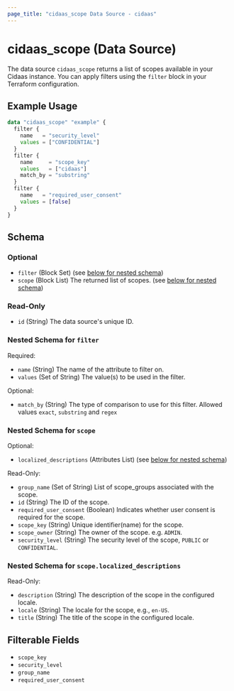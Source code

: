 ```yaml
---
page_title: "cidaas_scope Data Source - cidaas"
---
```


# cidaas_scope (Data Source)

The data source `cidaas_scope` returns a list of scopes available in your Cidaas instance.
You can apply filters using the `filter` block in your Terraform configuration.


## Example Usage

```terraform
data "cidaas_scope" "example" {
  filter {
    name   = "security_level"
    values = ["CONFIDENTIAL"]
  }
  filter {
    name     = "scope_key"
    values   = ["cidaas"]
    match_by = "substring"
  }
  filter {
    name   = "required_user_consent"
    values = [false]
  }
}
```


<!-- schema generated by tfplugindocs -->
## Schema

### Optional

- `filter` (Block Set) (see [below for nested schema](#nestedblock--filter))
- `scope` (Block List) The returned list of scopes. (see [below for nested schema](#nestedblock--scope))

### Read-Only

- `id` (String) The data source's unique ID.

<a id="nestedblock--filter"></a>
### Nested Schema for `filter`

Required:

- `name` (String) The name of the attribute to filter on.
- `values` (Set of String) The value(s) to be used in the filter.

Optional:

- `match_by` (String) The type of comparison to use for this filter. Allowed values `exact`, `substring` and `regex`


<a id="nestedblock--scope"></a>
### Nested Schema for `scope`

Optional:

- `localized_descriptions` (Attributes List) (see [below for nested schema](#nestedatt--scope--localized_descriptions))

Read-Only:

- `group_name` (Set of String) List of scope_groups associated with the scope.
- `id` (String) The ID of the scope.
- `required_user_consent` (Boolean) Indicates whether user consent is required for the scope.
- `scope_key` (String) Unique identifier(name) for the scope.
- `scope_owner` (String) The owner of the scope. e.g. `ADMIN`.
- `security_level` (String) The security level of the scope, `PUBLIC` or `CONFIDENTIAL`.

<a id="nestedatt--scope--localized_descriptions"></a>
### Nested Schema for `scope.localized_descriptions`

Read-Only:

- `description` (String) The description of the scope in the configured locale.
- `locale` (String) The locale for the scope, e.g., `en-US`.
- `title` (String) The title of the scope in the configured locale.

## Filterable Fields

* `scope_key`
* `security_level`
* `group_name`
* `required_user_consent`
